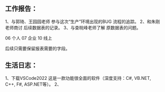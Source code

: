 ## 工作报告：
1、与郭琦、王园园老师 参与这次“生产”环境出现的BUG 流程的追踪。
2、和朱刚老师商讨 后续数据表的记录。
3、与查皖峰老师了解 原数据表的问题。

06  个人 
07  企业
10  线上

后续只需要保留报表需要的字段。

## 生活日志：
1、下载VSCode2022 这是一款功能很全面的软件（深度支持：C#, VB.NET, C++, F#, ASP.NET等）。
2、
